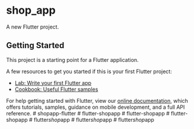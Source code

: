 # shop_app

A new Flutter project.

## Getting Started

This project is a starting point for a Flutter application.

A few resources to get you started if this is your first Flutter project:

- [Lab: Write your first Flutter app](https://flutter.dev/docs/get-started/codelab)
- [Cookbook: Useful Flutter samples](https://flutter.dev/docs/cookbook)

For help getting started with Flutter, view our
[online documentation](https://flutter.dev/docs), which offers tutorials,
samples, guidance on mobile development, and a full API reference.
#   s h o p a p p - f l u t t e r  
 #   f l u t t e r - s h o p a p p  
 #   f l u t t e r - s h o p a p p  
 #   f l u t t e r - s h o p a p p  
 #   f l u t t e r _ s h o p _ a p p  
 #   f l u t t e r _ s h o p _ a p p  
 #   f l u t t e r _ s h o p _ a p p  
 